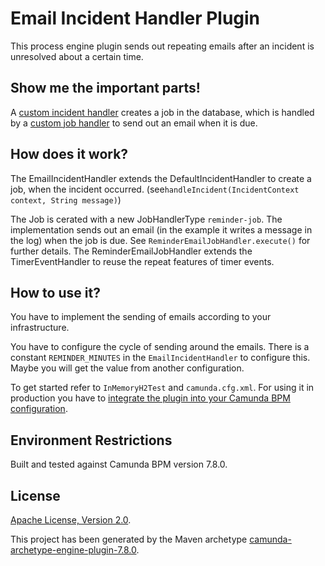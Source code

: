 # Email Incident Handler Plugin
This process engine plugin sends out repeating emails after an incident is unresolved about a certain time.

## Show me the important parts!

A [custom incident handler](src/main/java/com/camunda/consulting/email_incident_handler_plugin/EmailIncidentHandler.java) creates a job in the database, which is handled by a [custom job handler](src/main/java/com/camunda/consulting/email_incident_handler_plugin/ReminderEmailJobHandler.java) to send out an email when it is due.

## How does it work?

The EmailIncidentHandler extends the DefaultIncidentHandler to create a job, when the incident occurred. (see`handleIncident(IncidentContext context, String message)`)

The Job is cerated with a new JobHandlerType `reminder-job`. The implementation sends out an email (in the example it writes a message in the log) when the job is due. See `ReminderEmailJobHandler.execute()` for further details. The ReminderEmailJobHandler extends the TimerEventHandler to reuse the repeat features of timer events.

## How to use it?

You have to implement the sending of emails according to your infrastructure.

You have to configure the cycle of sending around the emails. There is a constant `REMINDER_MINUTES` in the `EmailIncidentHandler` to configure this. Maybe you will get the value from another configuration.

To get started refer to `InMemoryH2Test` and `camunda.cfg.xml`.
For using it in production you have to [integrate the plugin into your Camunda BPM configuration](https://docs.camunda.org/manual/latest/user-guide/process-engine/process-engine-plugins/).

## Environment Restrictions
Built and tested against Camunda BPM version 7.8.0.

## License
[Apache License, Version 2.0](http://www.apache.org/licenses/LICENSE-2.0).

This project has been generated by the Maven archetype
[camunda-archetype-engine-plugin-7.8.0](https://docs.camunda.org/manual/latest/user-guide/process-applications/maven-archetypes/).


<!-- HTML snippet for index page
  <tr>
    <td><img src="snippets/email-incident-handler-plugin/src/main/resources/process.png" width="100"></td>
    <td><a href="snippets/email-incident-handler-plugin">Camunda BPM Process Engine Plugin</a></td>
    <td>A Plugin for [Camunda BPM](http://docs.camunda.org).</td>
  </tr>
-->
<!-- Tweet
New @CamundaBPM example: Camunda BPM Process Engine Plugin - A Plugin for [Camunda BPM](http://docs.camunda.org). https://github.com/camunda/camunda-consulting/tree/master/snippets/email-incident-handler-plugin
-->